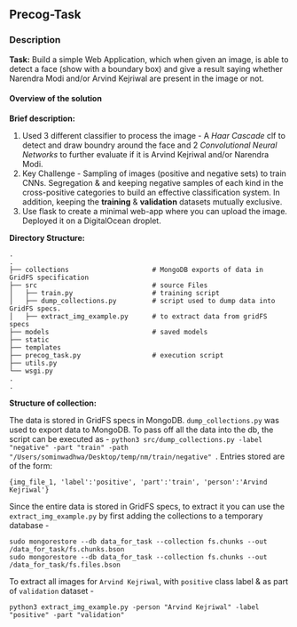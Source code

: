 ## Precog-Task

### Description

**Task:** Build a simple Web Application, which when given an image, is able to detect a face (show with a boundary box) and give a result saying whether Narendra Modi and/or Arvind Kejriwal are present in the image or not.

#### Overview of the solution

**Brief description:**
1. Used 3 different classifier to process the image - A *Haar Cascade* clf to detect and draw boundry around the face and 2 *Convolutional Neural Networks* to further evaluate if it is Arvind Kejriwal and/or Narendra Modi.
2. Key Challenge - Sampling of images (positive and negative sets) to train CNNs. Segregation & and keeping negative samples of each kind in the cross-positive categories to build an effective classification system. In addition, keeping the **training** & **validation** datasets mutually exclusive.
3. Use flask to create a minimal web-app where you can upload the image. Deployed it on a DigitalOcean droplet.

**Directory Structure:**

    .
    .
    ├── collections                     # MongoDB exports of data in GridFS specification
    ├── src                             # source Files
    │   ├── train.py                    # training script
    │   ├── dump_collections.py         # script used to dump data into GridFS specs.
    │   ├── extract_img_example.py      # to extract data from gridFS specs
    ├── models                          # saved models               
    ├── static
    ├── templates
    ├── precog_task.py                  # execution script  
    ├── utils.py
    └── wsgi.py
    .
    .

**Structure of collection:**

The data is stored in GridFS specs in MongoDB. `dump_collections.py` was used to export data to MongoDB. To pass off all the data into the db, the script can be executed as - `python3 src/dump_collections.py -label "negative" -part "train" -path "/Users/sominwadhwa/Desktop/temp/nm/train/negative" `. Entries stored are of the form:

    {img_file_1, 'label':'positive', 'part':'train', 'person':'Arvind Kejriwal'}

Since the entire data is stored in GridFS specs, to extract it you can use the `extract_img_example.py` by first adding the collections to a temporary database -

    sudo mongorestore --db data_for_task --collection fs.chunks --out /data_for_task/fs.chunks.bson
    sudo mongorestore --db data_for_task --collection fs.chunks --out /data_for_task/fs.files.bson

To extract all images for `Arvind Kejriwal`, with `positive` class label & as part of `validation` dataset -

    python3 extract_img_example.py -person "Arvind Kejriwal" -label "positive" -part "validation"
